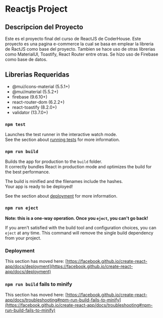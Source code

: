 # Reactjs Project

## Descripcion del Proyecto 

Este es el proyecto final del curso de ReactJS de CoderHouse. Este proyecto es una pagina e-commerce la cual se basa en emplear la libreria de RactJS como base del proyecto. Tambien se hace uso de otras librerias como MaterialUI, Toastify, React Router entre otras. Se hizo uso de Firebase como base de datos.

## Librerias Requeridas

- @mui/icons-material (5.5.1+)
- @mui/material (5.5.2+)
- firebase (9.6.10+)
- react-router-dom (6.2.2+)
- react-toastify (8.2.0+)
- validator (13.7.0+)

### `npm test`

Launches the test runner in the interactive watch mode.\
See the section about [running tests](https://facebook.github.io/create-react-app/docs/running-tests) for more information.

### `npm run build`

Builds the app for production to the `build` folder.\
It correctly bundles React in production mode and optimizes the build for the best performance.

The build is minified and the filenames include the hashes.\
Your app is ready to be deployed!

See the section about [deployment](https://facebook.github.io/create-react-app/docs/deployment) for more information.

### `npm run eject`

**Note: this is a one-way operation. Once you `eject`, you can't go back!**

If you aren't satisfied with the build tool and configuration choices, you can `eject` at any time. This command will remove the single build dependency from your project.


### Deployment

This section has moved here: [https://facebook.github.io/create-react-app/docs/deployment](https://facebook.github.io/create-react-app/docs/deployment)

### `npm run build` fails to minify

This section has moved here: [https://facebook.github.io/create-react-app/docs/troubleshooting#npm-run-build-fails-to-minify](https://facebook.github.io/create-react-app/docs/troubleshooting#npm-run-build-fails-to-minify)
